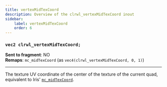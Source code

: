 ```yaml
---
title: vertexMidTexCoord
description: Overview of the clrwl_vertexMidTexCoord inout
sidebar:
    label: vertexMidTexCoord
    order: 6
---
```


### `vec2 clrwl_vertexMidTexCoord;`

**Sent to fragment**: NO  
**Remaps**: `mc_midTexCoord` (as `vec4(clrwl_vertexMidTexCoord, 0, 1)`)  

---

The texture UV coordinate of the center of the texture of the current quad, equivalent to Iris' [`mc_midTexCoord`](https://shaders.properties/current/reference/attributes/mc_midtexcoord/).
